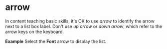 # arrow

In content teaching basic skills, it's OK to use *arrow* to identify the arrow next to a list box label. Don't use *up arrow* or *down arrow*, which refer to the arrow keys on the keyboard.

**Example** Select the **Font** arrow to display the list.
